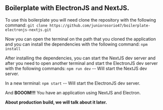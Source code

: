 ## Boilerplate with ElectronJS and NextJS.

To use this boilerplate you will need clone the repository with the following command:
`git clone https://github.com/juniorosorio47/boilerplate-electronjs-nextjs.git`


Now you can open the terminal on the path that you cloned the application and you can install the dependencies with the following command:
`npm install`


After installing the dependencies, you can start the NextJS dev server and after you need to open another terminal and start the ElectronJS dev server with the following commands:
`npm run dev` -- Will start the NextJS dev server.


In a new terminal:
`npm start` -- Will start the ElectronJS dev server.



And **BOOOM!!!** You have an application using NextJS and Electron.

**About production build, we will talk about it later.**

